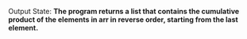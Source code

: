 Output State: **The program returns a list that contains the cumulative product of the elements in arr in reverse order, starting from the last element.**